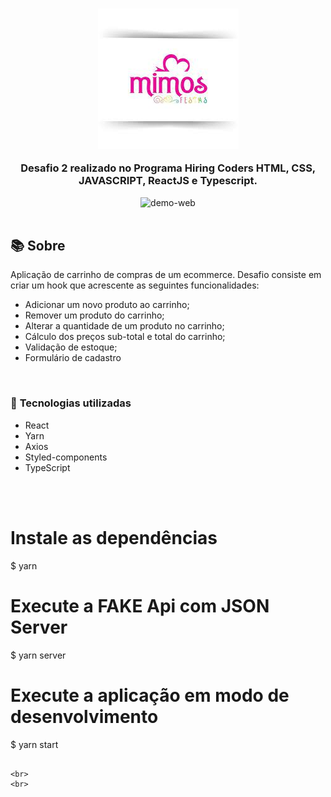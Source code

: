 <div align="center">

<h3>

![PRINTS](./layouts/logo.jpg)

Desafio 2 realizado no Programa Hiring Coders 
**HTML**, **CSS**, **JAVASCRIPT**, **ReactJS** e **Typescript**.

</h3>

  <img src="./background.jpeg" alt="demo-web" height="425">

</div>

<br>

## 📚 **Sobre**

Aplicação de carrinho de compras de um ecommerce. Desafio consiste em criar um hook que acrescente as seguintes funcionalidades:
- Adicionar um novo produto ao carrinho;
- Remover um produto do carrinho;
- Alterar a quantidade de um produto no carrinho;
- Cálculo dos preços sub-total e total do carrinho;
- Validação de estoque;
- Formulário de cadastro

<br>

### 📌  **Tecnologias utilizadas**
- React
- Yarn
- Axios
- Styled-components
- TypeScript

<br>
<br>

# Instale as dependências
$ yarn

# Execute a FAKE Api com JSON Server
$ yarn server

# Execute a aplicação em modo de desenvolvimento
$ yarn start


```

<br>
<br>

